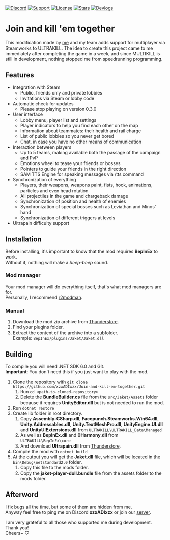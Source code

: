 [![Discord](https://img.shields.io/badge/discord-server-5865F2?style=for-the-badge&logo=discord&logoColor=white)](https://discord.gg/USpt3hCBgn)
[![Support](https://img.shields.io/badge/Buy%20Me%20a-Coffee-FFDD00?style=for-the-badge&logo=buymeacoffee)](https://www.buymeacoffee.com/adidev)
[![License](https://img.shields.io/github/license/xzxADIxzx/Join-and-kill-em-together?style=for-the-badge)](https://github.com/xzxADIxzx/Join-and-kill-em-together/blob/main/LICENSE)
[![Stars](https://img.shields.io/github/stars/xzxADIxzx/Join-and-kill-em-together?style=for-the-badge&logo=githubsponsors&color=EA4AAA)](https://github.com/xzxADIxzx/Join-and-kill-em-together)
[![Devlogs](https://img.shields.io/badge/dev-logs-FF0000?style=for-the-badge&logo=youtube)](https://www.youtube.com/playlist?list=PLcTAO30JMDuRpoBTAkvu2ELKDM74j43Tz)

# Join and kill 'em together
This modification made by [me](https://github.com/xzxADIxzx) and my team adds support for multiplayer via Steamworks to ULTRAKILL. The idea to create this project came to me immediately after completing the game in a week, and since MULTIKILL is still in development, nothing stopped me from speedrunning programming.

## Features
* Integration with Steam
   * Public, friends only and private lobbies
   * Invitations via Steam or lobby code
* Automatic check for updates
   * Please stop playing on version 0.3.0
* User interface
   * Lobby menu, player list and settings
   * Player indicators to help you find each other on the map
   * Information about teammates: their health and rail charge
   * List of public lobbies so you never get bored
   * Chat, in case you have no other means of communication
* Interaction between players
   * Up to 5 teams, making available both the passage of the campaign and PvP
   * Emotions wheel to tease your friends or bosses
   * Pointers to guide your friends in the right direction
   * SAM TTS Engine for speaking messages via /tts command
* Synchronization of everything
   * Players, their weapons, weapons paint, fists, hook, animations, particles and even head rotation
   * All projectiles in the game and chargeback damage
   * Synchronization of position and health of enemies
   * Synchronization of special bosses such as Leviathan and Minos' hand
   * Synchronization of different triggers at levels
* Ultrapain difficulty support

## Installation
Before installing, it's important to know that the mod requires **BepInEx** to work.  
Without it, nothing will make a *beep-beep* sound.

### Mod manager
Your mod manager will do everything itself, that's what mod managers are for.  
Personally, I recommend [r2modman](https://github.com/ebkr/r2modmanPlus).

### Manual
1. Download the mod zip archive from [Thunderstore](https://thunderstore.io/c/ultrakill/p/xzxADIxzx/Jaket).
2. Find your plugins folder.
3. Extract the content of the archive into a subfolder.  
   Example: `BepInEx/plugins/Jaket/Jaket.dll`

## Building
To compile you will need .NET SDK 6.0 and Git.  
**Important**: You don't need this if you just want to play with the mod.

1. Clone the repository with `git clone https://github.com/xzxADIxzx/Join-and-kill-em-together.git`
   1. Run `cd <path-to-cloned-repository>`
   2. Delete the **BundleBuilder.cs** file from the `src/Jaket/Assets` folder because it requires **UnityEditor.dll** but is not needed to run the mod.
2. Run `dotnet restore`
3. Create lib folder in root directory.
   1. Copy **Assembly-CSharp.dll**, **Facepunch.Steamworks.Win64.dll**, **Unity.Addressables.dll**, **Unity.TextMeshPro.dll**, **UnityEngine.UI.dll** and **UnityUIExtensions.dll** from `ULTRAKILL\ULTRAKILL_Data\Managed`
   2. As well as **BepInEx.dll** and **0Harmony.dll** from `ULTRAKILL\BepInEx\core`
   3. And download **Ultrapain.dll** from [Thunderstore](https://thunderstore.io/c/ultrakill/p/EternalsTeam/UltraPain).
4. Compile the mod with `dotnet build`
5. At the output you will get the **Jaket.dll** file, which will be located in the `bin\Debug\netstandard2.0` folder.
   1. Copy this file to the mods folder.
   2. Copy the **jaket-player-doll.bundle** file from the assets folder to the mods folder.

## Afterword
I fix bugs all the time, but some of them are hidden from me.  
Anyway feel free to ping me on Discord **xzxADIxzx** or join our [server](https://discord.gg/USpt3hCBgn).

I am very grateful to all those who supported me during development. Thank you!  
Cheers~ ♡
